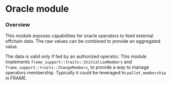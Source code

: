 # Oracle module

### Overview

This module exposes capabilities for oracle operators to feed external offchain data.
The raw values can be combined to provide an aggregated value.

The data is valid only if fed by an authorized operator. This module implements `frame_support::traits::InitializeMembers` and `frame_support::traits::ChangeMembers`, to provide a way to manage operators membership. Typically it could be leveraged to `pallet_membership` in FRAME.
